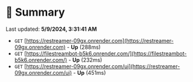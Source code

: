 # 📖 Summary
Last updated: **5/9/2024, 3:31:41 AM**

- `GET` [https://restreamer-09gx.onrender.com](https://restreamer-09gx.onrender.com) - **Up** (288ms)
- `GET` [https://filestreambot-b5k6.onrender.com/](https://filestreambot-b5k6.onrender.com/) - **Up** (232ms)
- `GET` [https://restreamer-09gx.onrender.com/ui](https://restreamer-09gx.onrender.com/ui) - **Up** (451ms)
